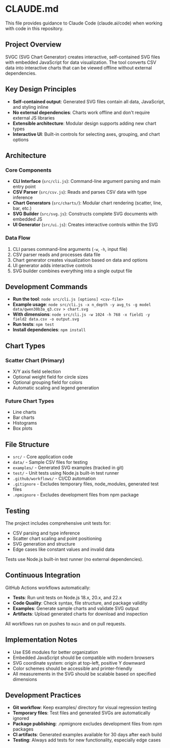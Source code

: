 # CLAUDE.md

This file provides guidance to Claude Code (claude.ai/code) when working with code in this repository.

## Project Overview

SVGC (SVG Chart Generator) creates interactive, self-contained SVG files with embedded JavaScript for data visualization. The tool converts CSV data into interactive charts that can be viewed offline without external dependencies.

## Key Design Principles

- **Self-contained output**: Generated SVG files contain all data, JavaScript, and styling inline
- **No external dependencies**: Charts work offline and don't require external JS libraries
- **Extensible architecture**: Modular design supports adding new chart types
- **Interactive UI**: Built-in controls for selecting axes, grouping, and chart options

## Architecture

### Core Components

- **CLI Interface** (`src/cli.js`): Command-line argument parsing and main entry point
- **CSV Parser** (`src/csv.js`): Reads and parses CSV data with type inference
- **Chart Generators** (`src/charts/`): Modular chart rendering (scatter, line, bar, etc.)
- **SVG Builder** (`src/svg.js`): Constructs complete SVG documents with embedded JS
- **UI Generator** (`src/ui.js`): Creates interactive controls within the SVG

### Data Flow

1. CLI parses command-line arguments (`-w`, `-h`, input file)
2. CSV parser reads and processes data file
3. Chart generator creates visualization based on data and options
4. UI generator adds interactive controls
5. SVG builder combines everything into a single output file

## Development Commands

- **Run the tool**: `node src/cli.js [options] <csv-file>`
- **Example usage**: `node src/cli.js -x n_depth -y avg_ts -g model data/qwen30b3a_q3.csv > chart.svg`
- **With dimensions**: `node src/cli.js -w 1024 -h 768 -x field1 -y field2 data.csv -o output.svg`
- **Run tests**: `npm test`
- **Install dependencies**: `npm install`

## Chart Types

### Scatter Chart (Primary)
- X/Y axis field selection
- Optional weight field for circle sizes
- Optional grouping field for colors
- Automatic scaling and legend generation

### Future Chart Types
- Line charts
- Bar charts
- Histograms
- Box plots

## File Structure

- `src/` - Core application code
- `data/` - Sample CSV files for testing
- `examples/` - Generated SVG examples (tracked in git)
- `test/` - Unit tests using Node.js built-in test runner
- `.github/workflows/` - CI/CD automation
- `.gitignore` - Excludes temporary files, node_modules, generated test files
- `.npmignore` - Excludes development files from npm package

## Testing

The project includes comprehensive unit tests for:
- CSV parsing and type inference
- Scatter chart scaling and point positioning
- SVG generation and structure
- Edge cases like constant values and invalid data

Tests use Node.js built-in test runner (no external dependencies).

## Continuous Integration

GitHub Actions workflows automatically:
- **Tests**: Run unit tests on Node.js 18.x, 20.x, and 22.x
- **Code Quality**: Check syntax, file structure, and package validity
- **Examples**: Generate sample charts and validate SVG output
- **Artifacts**: Upload generated charts for download and inspection

All workflows run on pushes to `main` and on pull requests.

## Implementation Notes

- Use ES6 modules for better organization
- Embedded JavaScript should be compatible with modern browsers
- SVG coordinate system: origin at top-left, positive Y downward
- Color schemes should be accessible and printer-friendly
- All measurements in the SVG should be scalable based on specified dimensions

## Development Practices

- **Git workflow**: Keep examples/ directory for visual regression testing
- **Temporary files**: Test files and generated SVGs are automatically ignored
- **Package publishing**: .npmignore excludes development files from npm packages
- **CI artifacts**: Generated examples available for 30 days after each build
- **Testing**: Always add tests for new functionality, especially edge cases